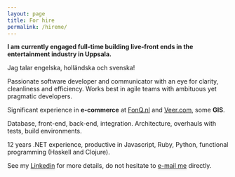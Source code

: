 ```yaml
---
layout: page
title: For hire
permalink: /hireme/
---
```


**I am currently engaged full-time building live-front ends in the entertainment industry in Uppsala.**

Jag talar engelska, holländska och svenska!

Passionate software developer and communicator with an eye for clarity, cleanliness and efficiency. Works best in agile teams with ambituous yet pragmatic developers.

Significant experience in **e-commerce** at [FonQ.nl](http://www.fonq.nl) and [Veer.com](http://www.veer.com), some **GIS**.

Database, front-end, back-end, integration. Architecture, overhauls with tests, build environments.

12 years .NET experience, productive in Javascript, Ruby, Python, functional programming (Haskell and Clojure).

See my [Linkedin](http://linkedin.com/in/tomvanommeren) for more details, do not hesitate to [e-mail me](mailto:tom.vanommeren@gmail.com) directly.
